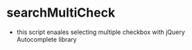 # searchMultiCheck

* this script enaales selecting multiple checkbox with jQuery Autocomplete library
